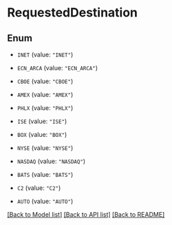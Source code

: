 # RequestedDestination

## Enum


* `INET` (value: `"INET"`)

* `ECN_ARCA` (value: `"ECN_ARCA"`)

* `CBOE` (value: `"CBOE"`)

* `AMEX` (value: `"AMEX"`)

* `PHLX` (value: `"PHLX"`)

* `ISE` (value: `"ISE"`)

* `BOX` (value: `"BOX"`)

* `NYSE` (value: `"NYSE"`)

* `NASDAQ` (value: `"NASDAQ"`)

* `BATS` (value: `"BATS"`)

* `C2` (value: `"C2"`)

* `AUTO` (value: `"AUTO"`)


[[Back to Model list]](../README.md#documentation-for-models) [[Back to API list]](../README.md#documentation-for-api-endpoints) [[Back to README]](../README.md)


